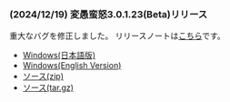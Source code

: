 
### (2024/12/19) 変愚蛮怒3.0.1.23(Beta)リリース
重大なバグを修正しました。
リリースノートは[こちら](https://github.com/hengband/hengband/releases/tag/3.0.1.23-Beta)です。

- [Windows(日本語版)](https://github.com/hengband/hengband/releases/download/3.0.1.23-Beta/Hengband-3.0.1.23-Beta-jp.zip)
- [Windows(English Version)](https://github.com/hengband/hengband/releases/download/3.0.1.23-Beta/Hengband-3.0.1.23-Beta-en.zip)
- [ソース(zip)](https://github.com/hengband/hengband/archive/refs/tags/3.0.1.23-Beta.zip)
- [ソース(tar.gz)](https://github.com/hengband/hengband/archive/refs/tags/3.0.1.23-Beta.tar.gz)

